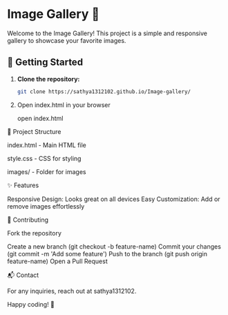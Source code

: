 
# Image Gallery 📸

Welcome to the Image Gallery! This project is a simple and responsive gallery to showcase your favorite images.

## 🚀 Getting Started

1. **Clone the repository:**
   ```sh
   git clone https://sathya1312102.github.io/Image-gallery/

2. Open index.html in your browser
   
   open index.html
   

📂 Project Structure

index.html - Main HTML file

style.css - CSS for styling

images/ - Folder for images


✨ Features

Responsive Design: Looks great on all devices
Easy Customization: Add or remove images effortlessly




🤝 Contributing

Fork the repository

Create a new branch (git checkout -b feature-name)
Commit your changes (git commit -m 'Add some feature')
Push to the branch (git push origin feature-name)
Open a Pull Request


📬 Contact

For any inquiries, reach out at sathya1312102.

Happy coding! 🎉

